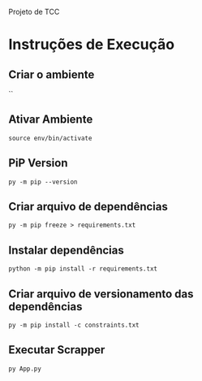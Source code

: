 Projeto de TCC

# Instruções de Execução

## Criar o ambiente
``

## Ativar Ambiente
`source env/bin/activate` 

## PiP Version
`py -m pip --version`

## Criar arquivo de dependências
`py -m pip freeze > requirements.txt`

## Instalar dependências
`python -m pip install -r requirements.txt`

## Criar arquivo de versionamento das dependências
`py -m pip install -c constraints.txt`

## Executar Scrapper
`py App.py`
